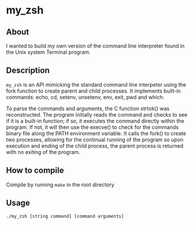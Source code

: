 # my_zsh

## About
I wanted to build my own version of the command line interpreter found in the Unix system Terminal program.

## Description
`my_zsh` is an API mimicking the standard command line interpeter using the fork function to create parent and child processes. It implements built-in commands: echo, cd, setenv, unsetenv, env, exit, pwd and which. 

To parse the commands and arguments, the C function strtok() was reconstructed. The program initially reads the command and checks to see if it is a built-in function; if so, it executes the command directly within the program. If not, it will then use the execve() to check for the commands binary file along the PATH environment variable. It calls the fork() to create two processes, allowing for the continual running of the program so upon execution and ending of the child process, the parent process is returned with no exiting of the program.

## How to compile
Compile by running `make` in the root directory

## Usage
`./my_zsh [string command] [command arguments]`
